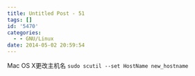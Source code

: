 ```yaml
---
title: Untitled Post - 51
tags: []
id: '5470'
categories:
  - - GNU/Linux
date: 2014-05-02 20:59:54
---
```


Mac OS X更改主机名 `sudo scutil --set HostName new_hostname`